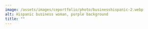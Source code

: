 ```yaml
---
image: /assets/images/ceportfolio/photo/businesshispanic-2.webp
alt: Hispanic business woman, purple background
title: ""
---
```

